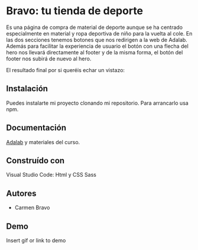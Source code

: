 # Bravo: tu tienda de deporte

Es una página de compra de material de deporte aunque se ha centrado especialmente en material y ropa deportiva de niño para la vuelta al cole. En las dos secciones tenemos botones que nos redirigen a la web de Adalab. Además para facilitar la experiencia de usuario el botón con una flecha del hero nos llevará directamente al footer y de la misma forma, el botón del footer nos subirá de nuevo al hero.


El resultado final por si queréis echar un vistazo:



## Instalación

Puedes instalarte mi proyecto clonando mi repositorio. Para arrancarlo usa npm.



## Documentación

[Adalab](https://adalab.es/) y materiales del curso.


## Construído con

Visual Studio Code: Html y CSS Sass 


## Autores

- Carmen Bravo


## Demo

Insert gif or link to demo

